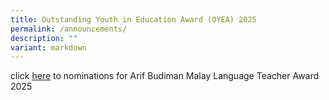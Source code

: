 ```yaml
---
title: Outstanding Youth in Education Award (OYEA) 2025
permalink: /announcements/
description: ""
variant: markdown
---
```

click [here](/files/Announcements/Press_Release_Nominations_for_Arif_Budiman_Malay_Language_Teacher_Award_2025__moe_.pdf) to nominations for Arif Budiman Malay Language Teacher Award 2025